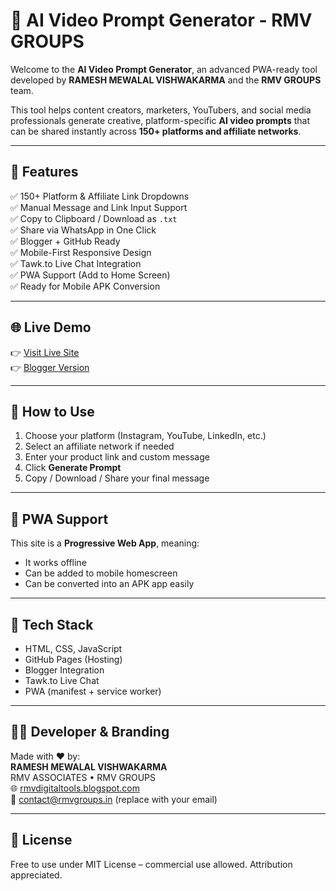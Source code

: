 # 🎥 AI Video Prompt Generator - RMV GROUPS

Welcome to the **AI Video Prompt Generator**, an advanced PWA-ready tool developed by **RAMESH MEWALAL VISHWAKARMA** and the **RMV GROUPS** team.

This tool helps content creators, marketers, YouTubers, and social media professionals generate creative, platform-specific **AI video prompts** that can be shared instantly across **150+ platforms and affiliate networks**.

---

## 🚀 Features

✅ 150+ Platform & Affiliate Link Dropdowns  
✅ Manual Message and Link Input Support  
✅ Copy to Clipboard / Download as `.txt`  
✅ Share via WhatsApp in One Click  
✅ Blogger + GitHub Ready  
✅ Mobile-First Responsive Design  
✅ Tawk.to Live Chat Integration  
✅ PWA Support (Add to Home Screen)  
✅ Ready for Mobile APK Conversion  

---

## 🌐 Live Demo

👉 [Visit Live Site](https://yourusername.github.io)  
👉 [Blogger Version](https://rmvdigitaltools.blogspot.com/2025/07/ai-video-prompts-generator-tool.html)

---

## 📂 How to Use

1. Choose your platform (Instagram, YouTube, LinkedIn, etc.)
2. Select an affiliate network if needed
3. Enter your product link and custom message
4. Click **Generate Prompt**
5. Copy / Download / Share your final message

---

## 📲 PWA Support

This site is a **Progressive Web App**, meaning:
- It works offline
- Can be added to mobile homescreen
- Can be converted into an APK app easily

---

## 🧰 Tech Stack

- HTML, CSS, JavaScript  
- GitHub Pages (Hosting)  
- Blogger Integration  
- Tawk.to Live Chat  
- PWA (manifest + service worker)

---

## 👨‍💻 Developer & Branding

Made with ❤️ by:  
**RAMESH MEWALAL VISHWAKARMA**  
RMV ASSOCIATES • RMV GROUPS  
🌐 [rmvdigitaltools.blogspot.com](https://rmvdigitaltools.blogspot.com)  
📧 contact@rmvgroups.in (replace with your email)

---

## 📎 License

Free to use under MIT License – commercial use allowed. Attribution appreciated.
